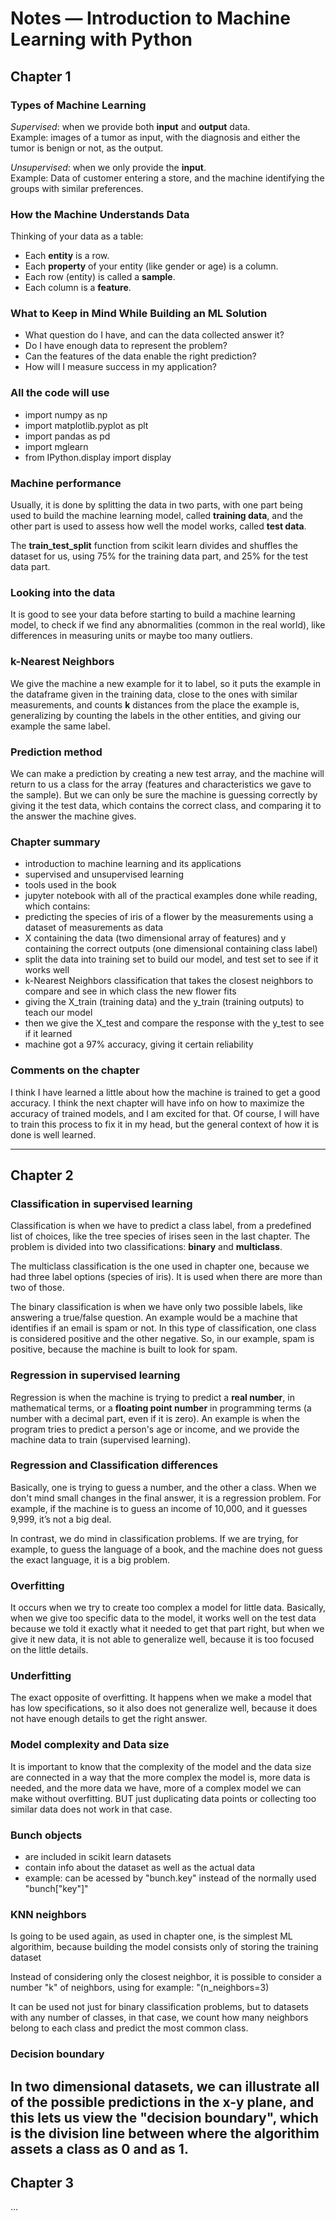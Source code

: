 # Notes — Introduction to Machine Learning with Python

## Chapter 1

### Types of Machine Learning
*Supervised*: when we provide both **input** and **output** data.  
Example: images of a tumor as input, with the diagnosis and either the tumor is benign or
not, as the output.

*Unsupervised*: when we only provide the **input**.  
Example: Data of customer entering a store, and the machine identifying the groups with
similar preferences.

### How the Machine Understands Data
Thinking of your data as a table:  
- Each **entity** is a row.  
- Each **property** of your entity (like gender or age) is a column.  
- Each row (entity) is called a **sample**.  
- Each column is a **feature**.

### What to Keep in Mind While Building an ML Solution
- What question do I have, and can the data collected answer it?  
- Do I have enough data to represent the problem?  
- Can the features of the data enable the right prediction?  
- How will I measure success in my application?

### All the code will use
- import numpy as np
- import matplotlib.pyplot as plt
- import pandas as pd
- import mglearn
- from IPython.display import display

### Machine performance
Usually, it is done by splitting the data in two parts, with one part being used to build the
machine learning model, called **training data**, and the other part is used to assess how
well the model works, called **test data**.

The **train_test_split** function from scikit learn divides and shuffles the dataset for us,
using 75% for the training data part, and 25% for the test data part.

### Looking into the data
It is good to see your data before starting to build a machine learning model, to check if we
find any abnormalities (common in the real world), like differences in measuring units or
maybe too many outliers.

### k-Nearest Neighbors
We give the machine a new example for it to label, so it puts the example in the dataframe
given in the training data, close to the ones with similar measurements, and counts **k**
distances from the place the example is, generalizing by counting the labels in the other
entities, and giving our example the same label.

### Prediction method
We can make a prediction by creating a new test array, and the machine will return to us a
class for the array (features and characteristics we gave to the sample). But we can only be
sure the machine is guessing correctly by giving it the test data, which contains the correct
class, and comparing it to the answer the machine gives.

### Chapter summary
- introduction to machine learning and its applications  
- supervised and unsupervised learning  
- tools used in the book  
- jupyter notebook with all of the practical examples done while reading, which contains:  
- predicting the species of iris of a flower by the measurements using a dataset of
  measurements as data  
- X containing the data (two dimensional array of features) and y containing the correct
  outputs (one dimensional containing class label)  
- split the data into training set to build our model, and test set to see if it works well  
- k-Nearest Neighbors classification that takes the closest neighbors to compare and see in
  which class the new flower fits  
- giving the X_train (training data) and the y_train (training outputs) to teach our model  
- then we give the X_test and compare the response with the y_test to see if it learned  
- machine got a 97% accuracy, giving it certain reliability

### Comments on the chapter
I think I have learned a little about how the machine is trained to get a good accuracy. I
think the next chapter will have info on how to maximize the accuracy of trained models, and
I am excited for that. Of course, I will have to train this process to fix it in my head, but
the general context of how it is done is well learned.

---

## Chapter 2

### Classification in supervised learning
Classification is when we have to predict a class label, from a predefined list of choices,
like the tree species of irises seen in the last chapter. The problem is divided into two
classifications: **binary** and **multiclass**.  

The multiclass classification is the one used in chapter one, because we had three label
options (species of iris). It is used when there are more than two of those.  

The binary classification is when we have only two possible labels, like answering a
true/false question. An example would be a machine that identifies if an email is spam or
not. In this type of classification, one class is considered positive and the other negative.
So, in our example, spam is positive, because the machine is built to look for spam.

### Regression in supervised learning
Regression is when the machine is trying to predict a **real number**, in mathematical terms,
or a **floating point number** in programming terms (a number with a decimal part, even if it
is zero). An example is when the program tries to predict a person's age or income, and we
provide the machine data to train (supervised learning).

### Regression and Classification differences
Basically, one is trying to guess a number, and the other a class. When we don't mind small
changes in the final answer, it is a regression problem. For example, if the machine is to
guess an income of 10,000, and it guesses 9,999, it’s not a big deal.  

In contrast, we do mind in classification problems. If we are trying, for example, to guess
the language of a book, and the machine does not guess the exact language, it is a big
problem.

### Overfitting
It occurs when we try to create too complex a model for little data. Basically, when we give
too specific data to the model, it works well on the test data because we told it exactly
what it needed to get that part right, but when we give it new data, it is not able to
generalize well, because it is too focused on the little details.

### Underfitting
The exact opposite of overfitting. It happens when we make a model that has low
specifications, so it also does not generalize well, because it does not have enough details
to get the right answer.

### Model complexity and Data size
It is important to know that the complexity of the model and the data size are connected in a
way that the more complex the model is, more data is needed, and the more data we have, more
of a complex model we can make without overfitting. BUT just duplicating data points or
collecting too similar data does not work in that case.

### Bunch objects
- are included in scikit learn datasets
- contain info about the dataset as well as the actual data
- example: can be acessed by "bunch.key" instead of the normally used "bunch["key"]"


### KNN neighbors
Is going to be used again, as used in chapter one, is the simplest ML algorithim, 
because building the model consists only of storing the training dataset

Instead of considering only the closest neighbor, it is possible to consider a number "k"
of neighbors, using for example: "(n_neighbors=3)

It can be used not just for binary classification problems, but to datasets with any number 
of classes, in that case, we count how many neighbors belong to each class and predict the 
most common class.


### Decision boundary
In two dimensional datasets, we can illustrate all of the possible predictions in the x-y 
plane, and this lets us view the "decision boundary", which is the division line between
where the algorithim assets a class as 0 and as 1.
---

## Chapter 3

...
